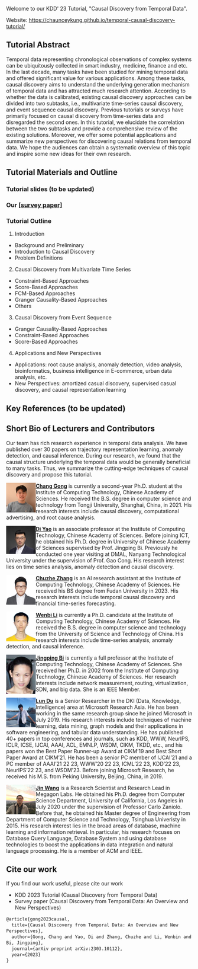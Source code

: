 
Welcome to our KDD' 23 Tutorial, "Causal Discovery from Temporal Data".

Website: https://chaunceykung.github.io/temporal-causal-discovery-tutorial/


## Tutorial Abstract

Temporal data representing chronological observations of complex systems can be ubiquitously collected in smart industry, medicine, finance and etc. In the last decade, many tasks have been studied for mining temporal data and offered significant value for various applications. Among these tasks, causal discovery aims to understand the underlying generation mechanism of temporal data and has attracted much research attention. According to whether the data is calibrated, existing causal discovery approaches can be divided into two subtasks, i.e., multivariate time-series causal discovery, and event sequence causal discovery. Previous tutorials or surveys have primarily focused on causal discovery from time-series data and disregarded the second ones. In this tutorial, we elucidate the correlation between the two subtasks and provide a comprehensive review of the existing solutions. Moreover, we offer some potential applications and summarize new perspectives for discovering causal relations from temporal data. We hope the audiences can obtain a systematic overview of this topic and inspire some new ideas for their own research. 



## Tutorial Materials and Outline

### Tutorial slides (to be updated)

### Our [[survey paper]](https://arxiv.org/abs/2303.10112) 

### Tutorial Outline

1. Introduction
  - Background and Preliminary
  - Introduction to Causal Discovery
  - Problem Definitions

2. Causal Discovery from Multivariate Time Series
  - Constraint-Based Approaches
  - Score-Based Approaches
  - FCM-Based Approaches
  - Granger Causality-Based Approaches
  - Others

3. Causal Discovery from Event Sequence
  - Granger Causality-Based Approaches
  - Constraint-Based Approaches
  - Score-Based Approaches

4. Applications and New Perspectives
  - Applications: root cause analysis, anomaly detection, video analysis, bioinformatics, business intelligence in E-commerce, urban data analysis, etc.
  - New Perspectives: amortized casual discovery, supervised casual discovery, and causal representation learning

## Key References (to be updated)


## Short Bio of Lecturers and Contributors

Our team has rich research experience in temporal data analysis. We have published over 30 papers on trajectory representation learning, anomaly detection, and causal inference. During our research, we found that the causal structure underlying the temporal data would be generally beneficial to many tasks. Thus, we summarize the cutting-edge techniques of causal discovery and propose this tutorial.


<img align="left" src="figs/Chang.jpg" width="80" >**[Chang Gong](https://scholar.google.com.hk/citations?user=DfmjrYkAAAAJ&hl=en)** is currently a second-year Ph.D. student at the Institute of Computing Technology, Chinese Academy of Sciences. He received the B.S. degree in computer science and technology from Tongji University, Shanghai, China, in 2021. His research interests include causal discovery, computational advertising, and root cause analysis.


<img align="left" src="figs/Di.jpg" width="80" >**[Di Yao](http://www.yaodi.info/)** is an associate professor at the Institute of Computing Technology, Chinese Academy of Sciences. Before joining ICT, he obtained his Ph.D. degree in University of Chinese Academy of Sciences supervised by Prof. Jingping Bi. Previously he conducted one year visiting at DMAL, Nanyang Technological University under the supervision of Prof. Gao Cong. His research interest lies on time series analysis, anomaly detection and causal discovery.


<img align="left" src="figs/Chuzhe.jpg" width="80" >**[Chuzhe Zhang]()** is an AI research assistant at the Institute of Computing Technology, Chinese Academy of Sciences. He received his BS degree from Fudan University in 2023. His research interests include temporal causal discovery and financial time-series forecasting.


<img align="left" src="figs/Wenbin.jpg" width="80" >**[Wenbi Li]()** is currently a Ph.D. candidate at the Institute of Computing Technology, Chinese Academy of Sciences. He received the B.S. degree in computer science and technology from the University of Science and Technology of China. His research interests include time-series analysis, anomaly detection, and causal inference.


<img align="left" src="figs/Jingping.jpg" width="80" >**[Jingping Bi](http://www.ict.cas.cn/sourcedb_2018_ict_cas/cn/jssrck/200909/t20090917_2496583.html)** is currently a full professor at the Institute of Computing Technology, Chinese Academy of Sciences. She received her Ph.D. in 2002 from the Institute of Computing Technology, Chinese Academy of Sciences. Her research interests include network measurement, routing, virtualization, SDN, and big data. She is an IEEE Member.

<img align="left" src="figs/DU.png" width="80" >**[Lun Du](https://www.microsoft.com/en-us/research/people/ludu/)** is a Senior Researcher in the DKI (Data, Knowledge, Intelligence) area at Microsoft Research Asia. He has been working in the same research group since he joined Microsoft in July 2019. His research interests include techniques of machine learning, data mining, graph models and their applications in software engineering, and tabular data understanding. He has published 40+ papers in top conferences and journals, such as KDD, WWW,  NeurIPS, ICLR, ICSE, IJCAI, AAAI, ACL, EMNLP, WSDM, CIKM, TKDD, etc., and his papers won the Best Paper Runner-up Award at CIKM’19 and Best Short Paper Award at CIKM’21. He has been a senior PC member of IJCAI’21 and a PC member of AAAI’21 22 23, WWW’20 22 23, ICML’22 23, KDD’22 23, NeurIPS’22 23, and WSDM’23. Before joining Microsoft Research, he received his M.S. from Peking University, Beijing, China, in 2019.

<img align="left" src="figs/Wang.jpg" width="80" >**[Jin Wang](https://www.jinwang18.net/)** is a Research Scientist and Research Lead in Megagon Labs. He obtained his Ph.D. degree from Computer Science Department, University of California, Los Angeles in July 2020 under the supervision of Professor Carlo Zaniolo. Before that, he obtained his Master degree of Engineering from Department of Computer Science and Technology, Tsinghua Univeristy in 2015. His research interest lies in the broad areas of database, machine learning and information retrieval. In particular, his research focuses on Database Query Language, Database System and using database technologies to boost the applications in data integration and natural language processing. He is a member of ACM and IEEE.



## Cite our work 

If you find our work useful, please cite our work
- KDD 2023 Tutorial (Causal Discovery from Temporal Data)
- Survey paper (Causal Discovery from Temporal Data: An Overview and New Perspectives)
```
@article{gong2023causal,
  title={Causal Discovery from Temporal Data: An Overview and New Perspectives},
  author={Gong, Chang and Yao, Di and Zhang, Chuzhe and Li, Wenbin and Bi, Jingping},
  journal={arXiv preprint arXiv:2303.10112},
  year={2023}
}
```



<script type="text/javascript" id="clustrmaps" src="//clustrmaps.com/map_v2.js?d=8szPTSzsKjr4sJsqpi8rGoh4vjdKjatvub51BhT0rEc&cl=ffffff&w=a"></script>

